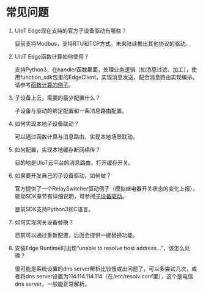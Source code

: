 # 常见问题

1. UIoT Edge现在支持的官方子设备驱动有哪些？

   目前支持Modbus，支持RTU和TCP方式。未来陆续推出其他协议的驱动。

2. UIoT Edge函数计算如何使用？

   支持Python3，在handler函数里面，处理业务逻辑（如消息过滤、加工），使用function_sdk包里的EdgeClient，实现消息发送，配合消息路由实现编排。请参考[函数计算的例子](/uiot-edge/user_guide/edge_computing/function_development)。

3. 子设备上云，需要的最少配置什么？

   子设备与驱动的绑定配置和一条消息路由配置。

4. 如何实现本地子设备联动？

   可以通过函数计算与消息路由，实现本地场景联动。

5. 如何配置，实现本地缓存断网续传？

   目的地是UIoT云平台的消息路由，打开缓存开关。

6. 如果要开发自己的子设备驱动，如何做？

   官方提供了一个RelaySwitcher驱动例子（模拟继电器开关状态的变化上报），驱动SDK章节有详细说明，可参阅[子设备驱动](/uiot-edge/edge_development/subdev_driver_SDK/python3_SDK_intro)。

   目前SDK支持Python3和C语言。

7. 如何实现网关设备替换？

   目前可以通过重新配置，后面会提供一键替换功能。
   
8. 安装Edge Runtime时出现“unable to resolve host address...”，该怎么处理？

   很可能是系统设置的dns server解析比较慢或出问题了，可以多尝试几次，或者将dns server设置为114.114.114.114（在/etc/resolv.conf里），这个是电信dns server，一般能正常解析。


